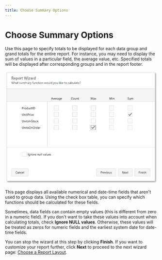 ```yaml
---
title: Choose Summary Options
---
```

# Choose Summary Options
Use this page to specify totals to be displayed for each data group and grand totals for the entire report. For instance, you may need to display the sum of values in a particular field, the average value, etc. Specified totals will be displayed after corresponding groups and in the report footer.

![web-report-designer-wizard-choose-summary-options](../../../../../images/img24820.png)

This page displays all available numerical and date-time fields that aren't used to group data. Using the check box table, you can specify which functions should be calculated for these fields.

Sometimes, data fields can contain empty values (this is different from zero in a numeric field). If you don't want to take these values into account when calculating totals, check **Ignore NULL values**. Otherwise, these values will be treated as zeros for numeric fields and the earliest system date for date-time fields.

You can stop the wizard at this step by clicking **Finish**. If you want to customize your report further, click **Next** to proceed to the next wizard page: [Choose a Report Layout](choose-a-report-layout.md).